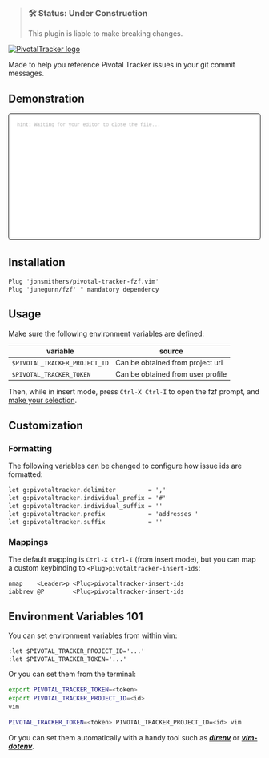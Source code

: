 > ### 🛠 Status: Under Construction
> This plugin is liable to make breaking changes.

[![PivotalTracker logo](https://assets.pivotaltracker.com/marketing_assets/shared_home/tracker-4679313e699d9ba696371344953de96c81d207d967a43f121d353391c81c9ba7.svg)](https://pivotaltracker.com)

Made to help you reference Pivotal Tracker issues in your git commit messages.

## Demonstration

![Demonstration](https://github.com/jonsmithers/pivotal-tracker-fzf.vim/raw/images/terminalizer/render1541963208390.gif)

## Installation

```vim
Plug 'jonsmithers/pivotal-tracker-fzf.vim'
Plug 'junegunn/fzf' " mandatory dependency
```

## Usage


Make sure the following environment variables are defined:

| variable                      | source                            |
| ---                           | ---                               |
| `$PIVOTAL_TRACKER_PROJECT_ID` | Can be obtained from project url  |
| `$PIVOTAL_TRACKER_TOKEN`      | Can be obtained from user profile |

Then, while in insert mode, press `Ctrl-X Ctrl-I` to open the fzf prompt, and
[make your selection](https://github.com/junegunn/fzf#using-the-finder).

## Customization

### Formatting

The following variables can be changed to configure how issue ids are
formatted:

```vim
let g:pivotaltracker.delimiter         = ','
let g:pivotaltracker.individual_prefix = '#'
let g:pivotaltracker.individual_suffix = ''
let g:pivotaltracker.prefix            = 'addresses '
let g:pivotaltracker.suffix            = ''
```

### Mappings

The default mapping is `Ctrl-X Ctrl-I` (from insert mode), but you can map a
custom keybinding to `<Plug>pivotaltracker-insert-ids`:

```vim
nmap    <Leader>p <Plug>pivotaltracker-insert-ids
iabbrev @P        <Plug>pivotaltracker-insert-ids
```

## Environment Variables 101

You can set environment variables from within vim:

```vim
:let $PIVOTAL_TRACKER_PROJECT_ID='...'
:let $PIVOTAL_TRACKER_TOKEN='...'
```

Or you can set them from the terminal:

```bash
export PIVOTAL_TRACKER_TOKEN=<token>
export PIVOTAL_TRACKER_PROJECT_ID=<id>
vim
```

```bash
PIVOTAL_TRACKER_TOKEN=<token> PIVOTAL_TRACKER_PROJECT_ID=<id> vim
```

Or you can set them automatically with a handy tool such as
[***direnv***](https://direnv.net/) or
[***vim-dotenv***](https://github.com/tpope/vim-dotenv).
